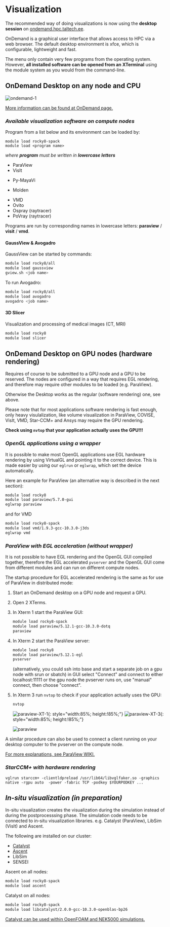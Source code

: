 # Visualization

The recommended way of doing visualizations is now using the **desktop session** on [ondemand.hpc.taltech.ee](https://ondemand.hpc.taltech.ee).

OnDemand is a graphical user interface that allows access to HPC via a web browser. The default desktop environment is xfce, which is configurable, lightweight and fast.

The menu only contain very few programs from the operating system. However, **all installed software can be opened from an XTerminal** using the module system as you would from the command-line.

## OnDemand Desktop on any node and CPU

![ondemand-1](/visualization/ondemand-1.png)

[More information can be found at OnDemand page.](/ondemand.html)

### _Available visualization software on compute nodes_

Program from a list below and its environment can be loaded by:

	module load rocky8-spack
	module load <program name>

_where **program** must be written in **lowercase letters**_ 

-   ParaView 
-   VisIt 
<!-- -   COVISE -->
-   Py-MayaVi 
<!-- -   OpenDX -->
-   Molden
<!-- -   VAPOR -->
-   VMD 
-   Ovito
-   Ospray (raytracer)
-   PoVray (raytracer)

Programs are run by corresponding names in lowercase letters: **paraview** / **visit** / **vmd**.

#### GaussView & Avogadro

GaussView can be started by commands:

```bash
module load rocky8/all
module load gaussview
gview.sh <job name>
```

To run Avogadro:

```bash
module load rocky8/all
module load avogadro
avogadro <job name>
```

#### 3D Slicer

Visualization and processing of medical images (CT, MRI)

```bash
module load rocky8
module load slicer
```

## OnDemand Desktop on GPU nodes (hardware rendering)

Requires of course to be submitted to a GPU node and a GPU to be reserved. The nodes are configured in a way that requires EGL rendering, and therefore may require other modules to be loaded (e.g. ParaView).

Otherwise the Desktop works as the regular (software rendering) one, see above.

Please note that for most applications software rendering is fast enough, only heavy visulalization, like volume visualization in ParaView, COVISE, VisIt, VMD, Star-CCM+ and Ansys may require the GPU rendering.


**Check using `nvtop` that your application actually uses the GPU!!!**


### _OpenGL applications using a wrapper_

It is possible to make most OpenGL applications use EGL hardware rendering by using VirtualGL and pointing it to the correct device. This is made easier by using our `eglrun` or `eglwrap`, which set the device automatically.

Here an example for ParaView (an alternative way is described in the next section):

```bash
module load rocky8
module load paraview/5.7.0-gui
eglwrap paraview
```

and for VMD

```bash
module load rocky8-spack
module load vmd/1.9.3-gcc-10.3.0-j3ds
eglwrap vmd
```





### _ParaView with EGL acceleration (without wrapper)_

It is not possible to have EGL rendering and the OpenGL GUI compiled together, therefore the EGL accelerated `pvserver` and the OpenGL GUI come from different modules and can run on different compute nodes.

The startup procedure for EGL accelerated rendering is the same as for use of ParaView in distributed mode:

1. Start an OnDemand desktop on a GPU node and request a GPU.
2. Open 2 XTerms.
3. In Xterm 1 start the ParaView GUI:

	```bash
	module load rocky8-spack 
	module load paraview/5.12.1-gcc-10.3.0-dotq
	paraview
	```

4. In Xterm 2 start the ParaView server:

	```bash 
	module load rocky8 
	module load paraview/5.12.1-egl 
	pvserver
	```

	(alternatively, you could ssh into base and start a separate job on a gpu node with srun or sbatch) in GUI select "Connect" and connect to either localhost:11111 or the gpu node the pvserver runs on, use "manual" connect, then choose "connect".

5. In Xterm 3 run `nvtop` to check if your application actually uses the GPU:
	```bash 
	nvtop
	```
	
	![paraview-XT-1](/visualization/paraview-XT-1.png){: style="width:85%; height:!85%;"}
	![paraview-XT-3](/visualization/paraview-XT-3.png){: style="width:85%; height:!85%;"}
		
	![paraview](/visualization/paraview.png)



A similar procedure can also be used to connect a client running on your desktop computer to the pvserver on the compute node.

[For more explanations, see ParaView WIKI.](https://www.paraview.org/Wiki/Reverse_connection_and_port_forwarding)


### _StarCCM+ with hardware rendering_

    vglrun starccm+ -clientldpreload /usr/lib64/libvglfaker.so -graphics native -rgpu auto  -power -fabric TCP -podkey $YOURPODKEY ...

## _In-situ visualization (in preparation)_

In-situ visualization creates the visualization during the simulation instead of during the postprocesssing phase. The simulation code needs to be connected to in-situ visualization libraries. e.g. Catalyst (ParaView), LibSim (VisIt) and Ascent.

The following are installed on our cluster:

-   [Catalyst](https://www.paraview.org/insitu/)
-   [Ascent](https://github.com/Alpine-DAV/ascent)
-   LibSim
-   SENSEI

Ascent on all nodes:

```bash
module load rocky8-spack
module load ascent
```

Catalyst on all nodes:

```bash
module load rocky8-spack
module load libcatalyst/2.0.0-gcc-10.3.0-openblas-bp26
```

[Catalyst can be used within OpenFOAM and NEK5000 simulations.](https://github.com/KTH-Nek5000/InSituPackage) 
